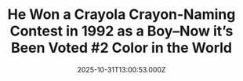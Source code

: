---
title: "He Won a Crayola Crayon-Naming Contest in 1992 as a Boy–Now it’s Been Voted #2 Color in the World"
date: 2025-10-31T13:00:53.000Z
category: Human Kindness
externalLink: "https://www.goodnewsnetwork.org/he-won-a-crayola-crayon-naming-contest-in-1992-as-a-boy-now-its-been-voted-2-color-in-the-world/"
image: ""
excerpt: "An iconic and charming shade of light blue has a surprising origin story, one that was just recognized in a worldwide poll as one of the most popular crayon colors ever made. It turns out an 8-year-old boy hatched the idea to name the color “robin’s egg blue”—not a chic design catalogue. He won a […] The post He Won…"
---